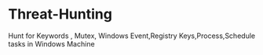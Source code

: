 # Threat-Hunting
Hunt for Keywords , Mutex, Windows Event,Registry Keys,Process,Schedule tasks in Windows Machine 
